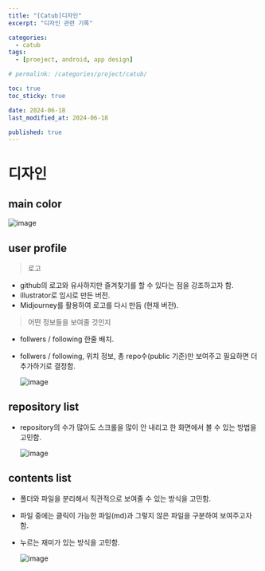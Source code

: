 ```yaml
---
title: "[Catub]디자인"
excerpt: "디자인 관련 기록"

categories:
  - catub
tags:
  - [proeject, android, app design]

# permalink: /categories/project/catub/

toc: true
toc_sticky: true

date: 2024-06-18
last_modified_at: 2024-06-18

published: true
---
```



# 디자인
## main color

![image](https://github.com/itbebop/flutter_git_blog/assets/86880025/57b80c32-ec01-4291-95f3-4d1705c473f9)

## user profile
>로고
- github의 로고와 유사하지만 즐겨찾기를 할 수 있다는 점을 강조하고자 함.
- illustrator로 임시로 만든 버전.
- Midjourney를 활용하여 로고를 다시 만듬 (현재 버전).

>어떤 정보들을 보여줄 것인지
- follwers / following 한줄 배치.
- follwers / following, 위치 정보, 총 repo수(public 기준)만 보여주고 필요하면 더 추가하기로 결정함.

  ![image](https://github.com/itbebop/flutter_git_blog/assets/86880025/dc924597-e99b-4c07-8363-0cb72d1cdaac)

## repository list
- repository의 수가 많아도 스크롤을 많이 안 내리고 한 화면에서 볼 수 있는 방법을 고민함.

  ![image](https://github.com/itbebop/flutter_git_blog/assets/86880025/7a491f0f-f58e-499d-bf1c-08937397a56e)

## contents list
- 폴더와 파일을 분리해서 직관적으로 보여줄 수 있는 방식을 고민함.
- 파일 중에는 클릭이 가능한 파일(md)과 그렇지 않은 파일을 구분하여 보여주고자 함.
- 누르는 재미가 있는 방식을 고민함.

  ![image](https://github.com/itbebop/flutter_git_blog/assets/86880025/a416f57e-8469-48fc-89d3-260e76b435a6)

